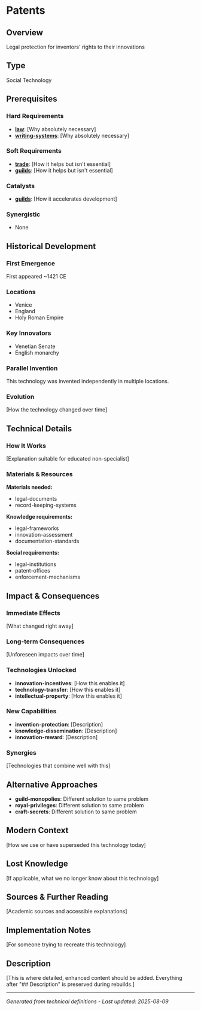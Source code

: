 # Patents

## Overview
Legal protection for inventors' rights to their innovations

## Type
Social Technology

## Prerequisites

### Hard Requirements
- **[law](../law/README.md)**: [Why absolutely necessary]
- **[writing-systems](../writing-systems/README.md)**: [Why absolutely necessary]

### Soft Requirements
- **[trade](../trade/README.md)**: [How it helps but isn't essential]
- **[guilds](../guilds/README.md)**: [How it helps but isn't essential]

### Catalysts
- **[guilds](../guilds/README.md)**: [How it accelerates development]

### Synergistic
- None

## Historical Development

### First Emergence
First appeared ~1421 CE

### Locations
- Venice
- England
- Holy Roman Empire

### Key Innovators
- Venetian Senate
- English monarchy

### Parallel Invention
This technology was invented independently in multiple locations.

### Evolution
[How the technology changed over time]

## Technical Details

### How It Works
[Explanation suitable for educated non-specialist]

### Materials & Resources
**Materials needed:**
- legal-documents
- record-keeping-systems


**Knowledge requirements:**
- legal-frameworks
- innovation-assessment
- documentation-standards


**Social requirements:**
- legal-institutions
- patent-offices
- enforcement-mechanisms

## Impact & Consequences

### Immediate Effects
[What changed right away]

### Long-term Consequences
[Unforeseen impacts over time]

### Technologies Unlocked
- **innovation-incentives**: [How this enables it]
- **technology-transfer**: [How this enables it]
- **intellectual-property**: [How this enables it]

### New Capabilities
- **invention-protection**: [Description]
- **knowledge-dissemination**: [Description]
- **innovation-reward**: [Description]

### Synergies
[Technologies that combine well with this]

## Alternative Approaches
- **guild-monopolies**: Different solution to same problem
- **royal-privileges**: Different solution to same problem
- **craft-secrets**: Different solution to same problem

## Modern Context
[How we use or have superseded this technology today]

## Lost Knowledge
[If applicable, what we no longer know about this technology]

## Sources & Further Reading
[Academic sources and accessible explanations]

## Implementation Notes
[For someone trying to recreate this technology]

## Description








[This is where detailed, enhanced content should be added. Everything after "## Description" is preserved during rebuilds.]

---
*Generated from technical definitions - Last updated: 2025-08-09*

